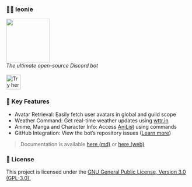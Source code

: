 ### 👧🏻 leonie

<img src="https://github.com/elderguardian/leonie/assets/129489839/815f1398-e6c0-403c-804a-b2e8a8dfb4e9" height="120px">
<br><i>The ultimate open-source Discord bot</i><br><br>

<a href="https://discord.com/oauth2/authorize?client_id=1225120843546493020&permissions=2048&scope=bot">
    <img 
        src="https://img.shields.io/badge/🚀%20Try%20her%20out-ffffff.svg?style=for-the-badge&labelColor=000000&color=000000"
        alt="Try her out button" height="40px">
</a>

### 🔑 Key Features

- Avatar Retrieval: Easily fetch user avatars in global and guild scope
- Weather Command: Get real-time weather updates using [wttr.in](https://wttr.in/)
- Anime, Manga and Character Info: Access [AniList](https://anilist.co/) using commands
- GitHub Integration: View the bot’s repository
  issues ([Learn more](https://blog.kagerou.dev/Integrating_GitHub_into_Leonie))

> Documentation is available [here (md)](docs/index.md) or [here (web)](https://leonie.kagerou.dev/)

### 📜 License

This project is licensed under the [GNU General Public License, Version 3.0 (GPL-3.0).](./LICENSE)
